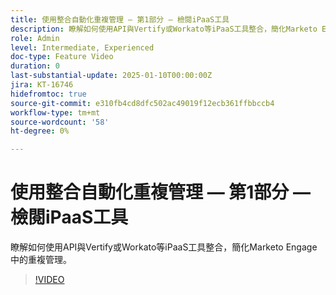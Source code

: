 ```yaml
---
title: 使用整合自動化重複管理 — 第1部分 — 檢閱iPaaS工具
description: 瞭解如何使用API與Vertify或Workato等iPaaS工具整合，簡化Marketo Engage中的重複管理。
role: Admin
level: Intermediate, Experienced
doc-type: Feature Video
duration: 0
last-substantial-update: 2025-01-10T00:00:00Z
jira: KT-16746
hidefromtoc: true
source-git-commit: e310fb4cd8dfc502ac49019f12ecb361ffbbccb4
workflow-type: tm+mt
source-wordcount: '58'
ht-degree: 0%

---
```



# 使用整合自動化重複管理 — 第1部分 — 檢閱iPaaS工具

瞭解如何使用API與Vertify或Workato等iPaaS工具整合，簡化Marketo Engage中的重複管理。

>[!VIDEO](https://video.tv.adobe.com/v/3429487/?learn=on&enablevpops)
